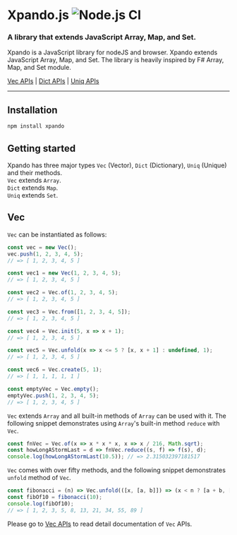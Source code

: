 # Xpando.js ![Node.js CI](https://github.com/nyinyithann/xpando/workflows/Node.js%20CI/badge.svg?branch=main)
### A library that extends JavaScript Array, Map, and Set.

Xpando is a JavaScript library for nodeJS and browser. Xpando extends JavaScript Array, Map, and Set. The library is heavily inspired by F# Array, Map, and Set module.

[Vec APIs](/api.docs/vec.api.md) | [Dict APIs](/api.docs/dict.api.md) | [Uniq APIs](/api.docs/uniq.api.md)
<hr>

## Installation

```javascript
npm install xpando
```

## Getting started

Xpando has three major types `Vec` (Vector), `Dict` (Dictionary), `Uniq` (Unique) and their methods.
<br/>`Vec` extends `Array`. <br/>`Dict` extends `Map`. <br/>`Uniq` extends `Set`.

## Vec

`Vec` can be instantiated as follows:

```javascript
const vec = new Vec();
vec.push(1, 2, 3, 4, 5);
// => [ 1, 2, 3, 4, 5 ]

const vec1 = new Vec(1, 2, 3, 4, 5); 
// => [ 1, 2, 3, 4, 5 ]

const vec2 = Vec.of(1, 2, 3, 4, 5); 
// => [ 1, 2, 3, 4, 5 ]

const vec3 = Vec.from([1, 2, 3, 4, 5]); 
// => [ 1, 2, 3, 4, 5 ]

const vec4 = Vec.init(5, x => x + 1); 
// => [ 1, 2, 3, 4, 5 ] 

const vec5 = Vec.unfold(x => x <= 5 ? [x, x + 1] : undefined, 1); 
// => [ 1, 2, 3, 4, 5 ]

const vec6 = Vec.create(5, 1); 
// => [ 1, 1, 1, 1, 1 ]

const emptyVec = Vec.empty();
emptyVec.push(1, 2, 3, 4, 5); 
// => [ 1, 2, 3, 4, 5 ]
```

`Vec` extends `Array` and all built-in methods of `Array` can be used with it. The following snippet demonstrates using `Array`'s built-in method `reduce` with `Vec`.

```javascript
const fnVec = Vec.of(x => x * x * x, x => x / 216, Math.sqrt);
const howLongAStormLast = d => fnVec.reduce((s, f) => f(s), d);
console.log(howLongAStormLast(10.5)); // => 2.315032397181517
```
 
`Vec` comes with over fifty methods, and the following snippet demonstrates `unfold` method of `Vec`. 
```javascript
const fibonacci = (n) => Vec.unfold(([x, [a, b]]) => (x < n ? [a + b, [x + 1, [b, a + b]]] : null), [0, [0, 1]]);
const fibOf10 = fibonacci(10);
console.log(fibOf10);
// => [ 1, 2, 3, 5, 8, 13, 21, 34, 55, 89 ]
```

Please go to [Vec APIs](vec.api.md) to read detail documentation of `Vec` APIs.
